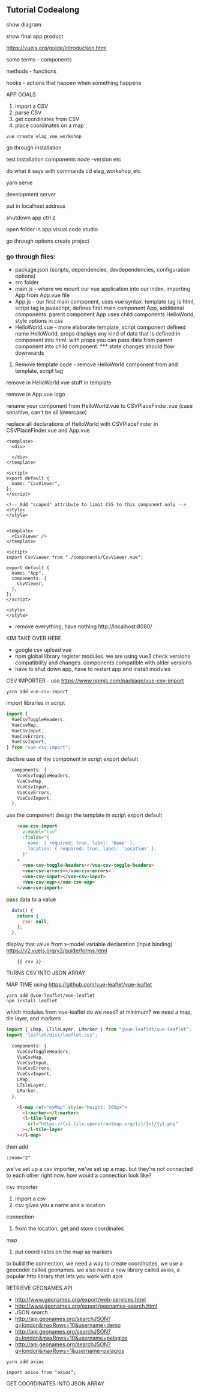 ## Tutorial Codealong

show diagram

show final app product

https://vuejs.org/guide/introduction.html

some terms - components

methods - functions

hooks - actions that happen when something happens


APP GOALS
1. import a CSV
2. parse CSV
3. get coordinates from CSV
4. place coordinates on a map


```
vue create elag_vue_workshop
```

go through installation 

test installation components node -version etc

do what it says with commands cd elag_workshop_etc

yarn serve

development server

put in localhost address

shutdown app ctrl z

open folder in app visual code studio

go through options create project

### go through files:

- package.json (scripts, dependencies, devdependencies, configuration options)
- src folder
- main.js - where we mount our vue application into our index, importing App from App.vue file
- App.js - our first main component, uses vue syntax. template tag is html, script tag is javascript, defines first main component App, additional components. parent component App uses child components HelloWorld, style options in css
- HelloWorld.vue - more elaborate template, script component defined name HelloWorld, props displays any kind of data that is defined in component into html. with props you can pass data from parent component into child component. *** state changes should flow downwards

1. Remove template code - remove HelloWorld component from and template, script tag

remove in HelloWorld.vue
stuff in template

remove in App.vue
logo

rename your component from HelloWorld.vue to CSVPlaceFinder.vue (case sensitive, can't be all lowercase)

replace all declarations of HelloWorld with CSVPlaceFinder in CSVPlaceFinder.vue and App.vue


```
<template>
  <div>

  </div>
</template>

<script>
export default {
  name: "CsvViewer",
};
</script>

<!-- Add "scoped" attribute to limit CSS to this component only -->
<style>
</style>


```

```
<template>
  <CsvViewer />
</template>

<script>
import CsvViewer from "./components/CsvViewer.vue";

export default {
  name: "App",
  components: {
    CsvViewer,
  },
};
</script>

<style>
</style>

```
- remove everything, have nothing http://localhost:8080/

KIM TAKE OVER HERE

- google csv upload vue
- npm global library register modules. we are using vue3 check versions compatibility and changes. components compatible with older versions
- have to shut down app, have to restart app and install modules

CSV IMPORTER - use https://www.npmjs.com/package/vue-csv-import

`yarn add vue-csv-import`


import libraries in script

```javascript
import {
  VueCsvToggleHeaders,
  VueCsvMap,
  VueCsvInput,
  VueCsvErrors,
  VueCsvImport,
} from "vue-csv-import";
```

declare use of the component in script export default

```javascript
  components: {
    VueCsvToggleHeaders,
    VueCsvMap,
    VueCsvInput,
    VueCsvErrors,
    VueCsvImport,
  },
```


use the component design the template in script export default
```html
    <vue-csv-import
      v-model="csv"
      :fields="{
        name: { required: true, label: 'Name' },
        location: { required: true, label: 'Location' },
      }"
    >
      <vue-csv-toggle-headers></vue-csv-toggle-headers>
      <vue-csv-errors></vue-csv-errors>
      <vue-csv-input></vue-csv-input>
      <vue-csv-map></vue-csv-map>
    </vue-csv-import>

```

pass data to a value

```javascript
  data() {
    return {
      csv: null,
    };
  },
```

display that value from v-model variable declaration (input binding) https://v2.vuejs.org/v2/guide/forms.html

```
    {{ csv }}
```

TURNS CSV INTO JSON ARRAY 

MAP TIME using https://github.com/vue-leaflet/vue-leaflet

```
yarn add @vue-leaflet/vue-leaflet
npm install leaflet
```

which modules from vue-leaflet do we need? at minimum? we need a map, tile layer, and markers

```javascript
import { LMap, LTileLayer, LMarker } from "@vue-leaflet/vue-leaflet";
import "leaflet/dist/leaflet.css";
```

```javascript
  components: {
    VueCsvToggleHeaders,
    VueCsvMap,
    VueCsvInput,
    VueCsvErrors,
    VueCsvImport,
    LMap,
    LTileLayer,
    LMarker,
  },
```


```html
    <l-map ref="myMap" style="height: 500px">
      <l-marker></l-marker>
      <l-tile-layer
        url="https://{s}.tile.openstreetmap.org/{z}/{x}/{y}.png"
      ></l-tile-layer
    ></l-map>
```

then add

```
:zoom="2"
```

we've set up a csv importer, we've set up a map. but they're not connected to each other right now. how would a connection look like?

csv importer
1. import a csv
1. csv gives you a name and a location

connection
1. from the location, get and store coordinates

map
1. put coordinates on the map as markers

to build the connection, we need a way to create coordinates. we use a geocoder called geonames. we also need a new library called axios, a popular http library that lets you work with apis

RETRIEVE GEONAMES API

- http://www.geonames.org/export/web-services.html
- http://www.geonames.org/export/geonames-search.html
- JSON search
- http://api.geonames.org/searchJSON?q=london&maxRows=10&username=demo
- http://api.geonames.org/searchJSON?q=london&maxRows=10&username=pelagios
- http://api.geonames.org/searchJSON?q=london&maxRows=1&username=pelagios



`yarn add axios`

`import axios from "axios";`


GET COORDINATES INTO JSON ARRAY

